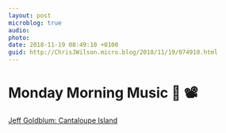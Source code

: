 ```yaml
---
layout: post
microblog: true
audio: 
photo: 
date: 2018-11-19 08:49:10 +0100
guid: http://ChrisJWilson.micro.blog/2018/11/19/074910.html
---
```

# Monday Morning Music  🎵 📽️
[Jeff Goldblum: Cantaloupe Island](https://www.youtube.com/watch?v=1_6RQKoCTVY&feature=share)
